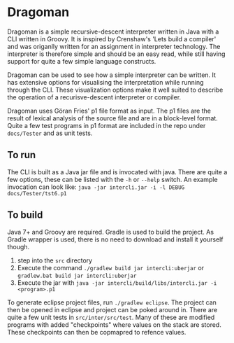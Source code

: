 Dragoman
========
Dragoman is a simple recursive-descent interpreter written in Java with a CLI written in Groovy.
It is inspired by Crenshaw's 'Lets build a compiler' and was origanlly written for an assignment in interpreter technology.
The interpreter is therefore simple and should be an easy read,
while still having support for quite a few simple language constructs.

Dragoman can be used to see how a simple interpreter can be written.
It has extensive options for visualising the interpretation while running through the CLI.
These visualization options make it well suited to describe the operation of a recurisve-descent interpreter or compiler.

Dragoman uses Göran Fries' p1 file format as input.
The p1 files are the result of lexical analysis of the source file and are in a block-level format.
Quite a few test programs in p1 format are included in the repo under `docs/Tester` and as unit tests.

To run
------
The CLI is built as a Java jar file and is invocated with java.
There are quite a few options, these can be listed with the `-h` or `--help` switch.
An example invocation can look like: `java -jar intercli.jar -i -l DEBUG docs/Tester/tst6.p1`

To build
--------
Java 7+ and Groovy are required.
Gradle is used to build the project.
As Gradle wrapper is used, there is no need to download and install it yourself though.

1. step into the `src` directory
2. Execute the command `./gradlew build jar intercli:uberjar` or `gradlew.bat build jar intercli:uberjar`
3. Execute the jar with `java -jar intercli/build/libs/intercli.jar -i <program>.p1`

To generate eclipse project files, run `./gradlew eclipse`.
The project can then be opened in eclipse and project can be poked around in.
There are quite a few unit tests in `src/inter/src/test`.
Many of these are modified programs with added "checkpoints" where values on the stack are stored.
These checkpoints can then be copmapred to refence values.
